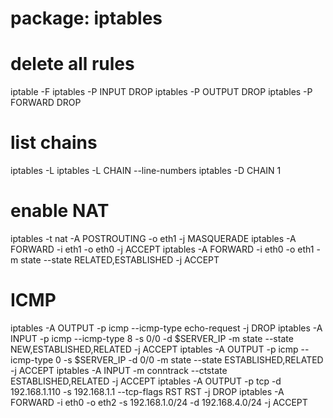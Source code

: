 package: iptables
=================

# delete all rules
iptable -F
iptables -P INPUT DROP
iptables -P OUTPUT DROP
iptables -P FORWARD DROP
# list chains
iptables -L
iptables -L CHAIN --line-numbers
iptables -D CHAIN 1

# enable NAT
iptables -t nat -A POSTROUTING -o eth1 -j MASQUERADE
iptables -A FORWARD -i eth1 -o eth0 -j ACCEPT
iptables -A FORWARD -i eth0 -o eth1 -m state --state RELATED,ESTABLISHED -j ACCEPT

# ICMP
iptables -A OUTPUT -p icmp --icmp-type echo-request -j DROP
iptables -A INPUT -p icmp --icmp-type 8 -s 0/0 -d $SERVER_IP -m state --state NEW,ESTABLISHED,RELATED -j ACCEPT
iptables -A OUTPUT -p icmp --icmp-type 0 -s $SERVER_IP -d 0/0 -m state --state ESTABLISHED,RELATED -j ACCEPT
iptables -A INPUT -m conntrack --ctstate ESTABLISHED,RELATED -j ACCEPT
iptables -A OUTPUT -p tcp -d 192.168.1.110 -s 192.168.1.1 --tcp-flags RST RST -j DROP
iptables -A FORWARD -i eth0 -o eth2 -s 192.168.1.0/24 -d 192.168.4.0/24 -j ACCEPT

